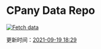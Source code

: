 # CPany Data Repo

[![Fetch data](https://github.com/yjl9903/CPany/actions/workflows/fetch.yml/badge.svg)](https://github.com/yjl9903/CPany/actions/workflows/fetch.yml)

<!-- START_SECTION: update_time -->
更新时间：[2021-09-19 18:29](https://www.timeanddate.com/worldclock/fixedtime.html?msg=Fetch+data&iso=20210919T182904&p1=237)
<!-- END_SECTION: update_time -->

